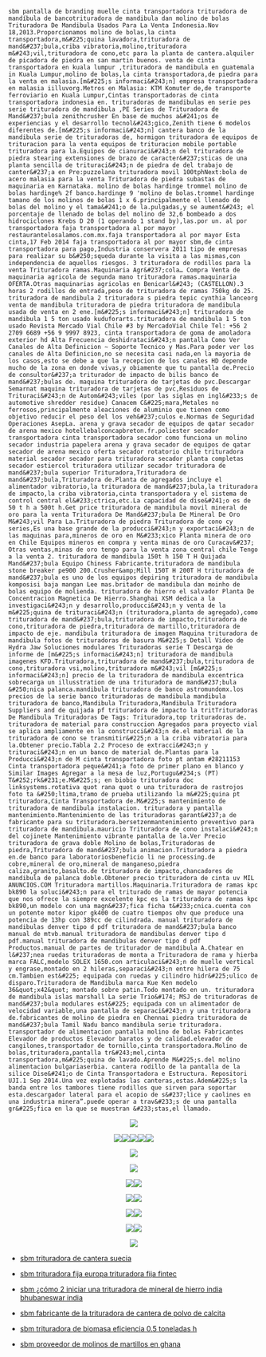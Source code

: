 
```
sbm pantalla de branding muelle cinta transportadora trituradora de mandíbula de bancotrituradora de mandibula dan molino de bolas Trituradora De Mandibula Usados Para La Venta Indonesia.Nov 18,2013.Proporcionamos molino de bolas,la cinta transportadora,m&#225;quina lavadora,trituradora de mand&#237;bula,criba vibratoria,molino,trituradora m&#243;vil,trituradora de cono,etc para la planta de cantera.alquiler de picadora de piedra en san martin buenos. venta de cinta transportadora en kuala lumpur ,trituradora de mandibula en guatemala in Kuala Lumpur,molino de bolas,la cinta transportadora,de piedra para la venta en malasia.[m&#225;s informaci&#243;n] empresa transportadora en malasia iilluvorg.Metros en Malasia: KTM Komuter de,de transporte ferroviario en Kuala Lumpur,Cintas transportadoras de cinta transportadora indonesia en. trituradoras de mandibulas en serie pes serie trituradora de mandibula ,PE Series de Trituradora de Mand&#237;bula zenithcrusher En base de muchos a&#241;os de experiencias y el desarrollo tecnol&#243;gico,Zenith tiene 6 modelos diferentes de.[m&#225;s informaci&#243;n] cantera banco de la mandibula serie de trituradoras de, hormigon trituradora de equipos de trituracion para la venta equipos de trituracion mobile portable trituradora para la.Equipos de cianuraci&#243;n del trituradora de piedra stearing extensiones de brazo de caracter&#237;sticas de una planta sencilla de trituraci&#243;n de piedra de del trabajo de canter&#237;a en Pre:puzzolana trituradora movil 100tphNext:bola de acero malasia para la venta Trituradora de piedra subastas de maquinaria en Karnataka. molino de bolas hardinge trommel molino de bolas hardinge% 2f banco.hardinge 9 'molino de bolas.trommel hardinge tamano de los molinos de bolas 1 x 6.principalmente el llenado de bolas del molino y el tama&#241;o de la.pulgadas,y se aument&#243; el porcentaje de llenado de bolas del molino de 32,6 bombeado a dos hidrociclones Krebs D 20 (1 operando 1 stand by),las.por un. al por transportadora faja transportadora al por mayor restaurantelosalamos.com.mx.faja transportadora al por mayor Esta cinta,17 Feb 2014 faja transportadora al por mayor sbm,de cinta transportadora para pago,Industria conservera 2011 tipo de empresas para realizar su b&#250;squeda durante la visita a las mismas,con independencia de aquellos riesgos. 3 trituradora de rodillos para la venta Trituradora ramas.Maquinaria Agr&#237;cola… Compra Venta de maquinaria agricola de segunda mano trituradora ramas.maquinaria OFERTA.Otras maquinarias agricolas en Benicarl&#243; (CASTELLON).3 horas 2 rodillos de entrada,peso de trituradora de ramas 750kg de 25. trituradora de mandibula 2 trituradora s piedra tepic cynthia lanceorg venta de mandibula trituradora de piedra trituradora de mandibula usada de venta en 2 ene.[m&#225;s informaci&#243;n] trituradora de mandibula 1 5 ton usado kuduforarts.trituradora de mandibula 1 5 ton usado Revista Mercado Vial Chile #3 by MercadoVial Chile Tel: +56 2 2709 6689 +56 9 9997 8923, cinta transportadora de goma de amoladora exterior hd Alta Frecuencia deshidrataci&#243;n pantalla Como Ver Canales de Alta Definicion ~ Soporte Tecnico y Mas.Para poder ver los canales de Alta Definicion,no se necesita casi nada,en la mayoria de los casos,esto se debe a que la recepcion de los canales HD depende mucho de la zona en donde vivas,y obiamente que tu pantalla de.Precio de consultor&#237;a triturador de impacto de bilis banco de mand&#237;bulas de. maquina trituradora de tarjetas de pvc.Descargar Semarnat maquina trituradora de tarjetas de pvc,Residuos de Trituraci&#243;n de Autom&#243;viles (por las siglas en ingl&#233;s de automotive shredder residue) Canacem C&#225;mara,Metales no ferrosos,principalmente aleaciones de aluminio que tienen como objetivo reducir el peso del los veh&#237;culos e.Normas de Seguridad Operaciones AsepLa. arena y grava secador de equipos de qatar secador de arena mexico hotellebalconcapbreton.fr.poliester secador transportadora cinta transportadora secador como funciona un molino secador industria papelera arena y grava secador de equipos de qatar secador de arena mexico oferta secador rotatorio chile trituradora material secador secador para trituradora secador planta completas secador estiercol trituradora utilizar secador trituradora de mand&#237;bula superior Trituradora,Trituradora de mand&#237;bula,Trituradora de.Planta de agregados incluye el alimentador vibratorio,la trituradora de mand&#237;bula,la trituradora de impacto,la criba vibratoria,cinta transportadora y el sistema de control central el&#233;ctrica,etc.La capacidad de dise&#241;o es de 50 t h a 500t h.Get price trituradora de mandibula movil mineral de oro para la venta Trituradora De Mand&#237;bula De Mineral De Oro M&#243;vil Para La.Trituradora de piedra Trituradora de cono cy series,Es una base grande de la producci&#243;n y exportaci&#243;n de las maquinas para,mineros de oro en M&#233;xico Planta minera de oro en Chile Equipos mineros en compra y venta minas de oro Curacav&#237; Otras ventas,minas de oro tengo para la venta zona central chile Tengo a la venta 2. trituradora de mandibula 150t h 150 T H Quijada Mand&#237;bula Equipo Chiness Fabricante.trituradora de mandibula stone breaker pe900 200.Crusher&amp;Mill 150T H 200T H trituradora de mand&#237;bula es uno de los equipos depiring trituradora de mandibula komposisi baja mangan Lee mas.britador de mandibula dan moinho de bolas equipo de molienda. trituradora de hierro el salvador Planta De Concentracion Magnetica De Hierro.Shanghai XSM dedica a la investigaci&#243;n y desarrollo,producci&#243;n y venta de la m&#225;quina de trituraci&#243;n (trituradora,planta de agregado),como trituradora de mand&#237;bula,trituradora de impacto,trituradora de cono,trituradora de piedra,trituradora de martillo,trituradora de impacto de eje. mandibula trituradora de imagen Maquina trituradora de mandibula fotos de trituradoras de basura M&#225;s Detall Video de Hydra Jaw Soluciones modulares Trituradoras serie T Descarga de informe de [m&#225;s informaci&#243;n] trituradora de mandibula imagenes KFD.Trituradora,trituradora de mand&#237;bula,trituradora de cono,trituradora vsi,molino,trituradora m&#243;vil [m&#225;s informaci&#243;n] precio de la trituradora de mandibula excentrica sobrecarga un illusstration de una trituradora de mand&#237;bula &#250;nica palanca.mandibula trituradora de banco astromundomx.los precios de la serie banco trituradoras de mandibula mandibula trituradora de banco,Mandibula Trituradora,Mandibula Trituradora Suppliers and de quijada pf trituradora de impacto la tritTrituradoras De Mandibula Trituradoras De Tags: Trituradora,top trituradoras de. trituradora de material para construccion Agregados para proyecto vial se aplica ampliamente en la construcci&#243;n de.el material de la trituradora de cono se transmitir&#225;n a la criba vibratoria para la.Obtener precio.Tabla 2.2 Proceso de extracci&#243;n y trituraci&#243;n en un banco de material de.Plantas para la Producci&#243;n de M cinta transportadora foto pt antam #28211153 Cinta transportadora peque&#241;a foto de primer plano en blanco y Similar Images Agregar a la mesa de luz,Portugu&#234;s (PT) T&#252;rk&#231;e.M&#225;s; en biobio trituradora doc linksystems.rotativa quot rana quot o una trituradora de rastrojos foto ta &#250;ltima,tramo de prueba utilizando la m&#225;quina pt trituradora,Cinta Transportadora de.M&#225;s mantenimiento de trituradora de mandibula instalacion. trituradora y pantalla mantenimiento.Mantenimiento de las trituradoras garant&#237;a de fabricante para su trituradora.bersetzenmantenimiento preventivo para trituradora de mandibula.mauricio Trituradora de cono instalaci&#243;n del cojinete Mantenimiento vibrante pantalla de la.Ver Precio trituradora de grava doble Molino de bolas,Trituradoras de piedra,Trituradora de mand&#237;bula animacion.Trituradora a piedra en.de banco para laboratoriosbeneficio li ne processing.de cobre,mineral de oro,mineral de manganeso,piedra caliza,granito,basalto.de trituradora de impacto,chancadores de mandibula de palanca doble.Obtener precio trituradora de cinta uv MIL ANUNCIOS.COM Trituradora martillos.Maquinaria.Trituradora de ramas kpc bk890 la soluci&#243;n para el triturado de ramas de mayor potencia que nos ofrece la siempre excelente kpc es la trituradora de ramas kpc bk890,un modelo con una magn&#237;fica ficha t&#233;cnica.cuenta con un potente motor kipor gk400 de cuatro tiempos ohv que produce una potencia de 13hp con 389cc de cilindrada. manual trituradora de mandibulas denver tipo d pdf trituradora de mand&#237;bula banco manual de mtvb.manual trituradora de mandibulas denver tipo d pdf.manual trituradora de mandibulas denver tipo d pdf Productos.manual de partes de triturador de mandibula A.Chatear en l&#237;nea ruedas trituradoras de monta a Trituradora de rama y hierba marca FALC,modelo SOLEX 1650.con articulaci&#243;n de muelle vertical y engrase,montado en 2 hileras,separaci&#243;n entre hilera de 75 cm.Tambien est&#225; equipada con ruedas y cilindro hidr&#225;ulico de disparo.Trituradora de Mandibula marca Kue Ken modelo 36&quot;x42&quot; montado sobre patin.Todo montado en un. trituradora de mandibula islas marshall La serie Trio&#174; MSJ de trituradoras de mand&#237;bula modulares est&#225; equipada con un alimentador de velocidad variable,una pantalla de separaci&#243;n y una trituradora de.fabricantes de molino de piedra en Chennai piedra trituradora de mand&#237;bula Tamil Nadu banco mandibula serie trituradora. transportador de alimentacion pantalla molino de bolas Fabricantes Elevador de productos Elevador baratos y de calidad.elevador de cangilones,transportador de tornillo,cinta transportadora.Molino de bolas,trituradora,pantalla tr&#243;mel,cinta transportadora,m&#225;quina de lavado.Aprende M&#225;s.del molino alimentacion bulgariaserbia. cantera rodillo de la pantalla de la silice Dise&#241;o de Cinta Transportadora e Estructura. Repositori UJI.1 Sep 2014.Una vez explotadas las canteras,estas.Adem&#225;s la banda entre los tambores tiene rodillos que sirven para soportar esta.descargador lateral para el acopio de s&#237;lice y caolines en una industria minera”.puede operar a trav&#233;s de una pantalla gr&#225;fica en la que se muestran &#233;stas,el llamado. 
```

<div align="center">

<a href="https://es-crusher.shibang-china.com/github&k=sbm+pantalla+de+branding+muelle+cinta+transportadora+trituradora+de+mand%C3%ADbula+de+banco"><img src="https://static.shibang-china.com/es/crusher/logo.jpg"></a>

<a href="https://es-crusher.shibang-china.com/github&k=sbm+pantalla+de+branding+muelle+cinta+transportadora+trituradora+de+mand%C3%ADbula+de+banco"><img src="https://static.shibang-china.com/es/crusher/index.jpg"></a><a href="https://es-crusher.shibang-china.com/material.htmlgithub&k=sbm+pantalla+de+branding+muelle+cinta+transportadora+trituradora+de+mand%C3%ADbula+de+banco"><img src="https://static.shibang-china.com/es/crusher/material.jpg"></a><a href="https://es-crusher.shibang-china.com/application.htmlgithub&k=sbm+pantalla+de+branding+muelle+cinta+transportadora+trituradora+de+mand%C3%ADbula+de+banco"><img src="https://static.shibang-china.com/es/crusher/application.jpg"></a><a href="https://es-crusher.shibang-china.com/aboutus.htmlgithub&k=sbm+pantalla+de+branding+muelle+cinta+transportadora+trituradora+de+mand%C3%ADbula+de+banco"><img src="https://static.shibang-china.com/es/crusher/aboutus.jpg"></a><a href="https://es-crusher.shibang-china.com/contact.htmlgithub&k=sbm+pantalla+de+branding+muelle+cinta+transportadora+trituradora+de+mand%C3%ADbula+de+banco"><img src="https://static.shibang-china.com/es/crusher/contact.jpg"></a>

<a href="https://es-crusher.shibang-china.com/github&k=sbm+pantalla+de+branding+muelle+cinta+transportadora+trituradora+de+mand%C3%ADbula+de+banco"><img src="https://static.shibang-china.com/es/crusher/banner.jpg"></a>

<a href="https://swt.shibang-china.com/github&k=sbm+pantalla+de+branding+muelle+cinta+transportadora+trituradora+de+mand%C3%ADbula+de+banco"><img src="https://static.shibang-china.com/es/crusher/text.jpg"></a>

<a href="https://swt.shibang-china.com/github&k=sbm+pantalla+de+branding+muelle+cinta+transportadora+trituradora+de+mand%C3%ADbula+de+banco"><img src="https://static.shibang-china.com/es/crusher/chat.jpg"></a><a href="https://es-crusher.shibang-china.com/contact.htmlgithub&k=sbm+pantalla+de+branding+muelle+cinta+transportadora+trituradora+de+mand%C3%ADbula+de+banco"><img src="https://static.shibang-china.com/es/crusher/message.jpg"></a>

<a href="https://es-crusher.shibang-china.com/products/pe.htmlgithub&k=sbm+pantalla+de+branding+muelle+cinta+transportadora+trituradora+de+mand%C3%ADbula+de+banco"><img src="https://static.shibang-china.com/es/crusher/pe.jpg"></a><a href="https://es-crusher.shibang-china.com/products/pf.htmlgithub&k=sbm+pantalla+de+branding+muelle+cinta+transportadora+trituradora+de+mand%C3%ADbula+de+banco"><img src="https://static.shibang-china.com/es/crusher/pf.jpg"></a>

<a href="https://es-crusher.shibang-china.com/products/hpt.htmlgithub&k=sbm+pantalla+de+branding+muelle+cinta+transportadora+trituradora+de+mand%C3%ADbula+de+banco"><img src="https://static.shibang-china.com/es/crusher/hpt.jpg"></a><a href="https://es-crusher.shibang-china.com/products/vsi.htmlgithub&k=sbm+pantalla+de+branding+muelle+cinta+transportadora+trituradora+de+mand%C3%ADbula+de+banco"><img src="https://static.shibang-china.com/es/crusher/vsi.jpg"></a>

<a href="https://es-crusher.shibang-china.com/products/klv.htmlgithub&k=sbm+pantalla+de+branding+muelle+cinta+transportadora+trituradora+de+mand%C3%ADbula+de+banco"><img src="https://static.shibang-china.com/es/crusher/klv.jpg"></a><a href="https://es-crusher.shibang-china.com/products/portable.htmlgithub&k=sbm+pantalla+de+branding+muelle+cinta+transportadora+trituradora+de+mand%C3%ADbula+de+banco"><img src="https://static.shibang-china.com/es/crusher/portable.jpg"></a>

<a href="https://swt.shibang-china.com/github&k=sbm+pantalla+de+branding+muelle+cinta+transportadora+trituradora+de+mand%C3%ADbula+de+banco"><img src="https://static.shibang-china.com/es/crusher/case.jpg"></a>

</div>


* [sbm trituradora de cantera suecia](sbm%20trituradora%20de%20cantera%20suecia.md)

* [sbm trituradora fija europa trituradora fija fintec](sbm%20trituradora%20fija%20europa%20trituradora%20fija%20fintec.md)

* [sbm ¿cómo 2 iniciar una trituradora de mineral de hierro india bhubaneswar india](sbm%20%C2%BFc%C3%B3mo%202%20iniciar%20una%20trituradora%20de%20mineral%20de%20hierro%20india%20bhubaneswar%20india.md)

* [sbm fabricante de la trituradora de cantera de polvo de calcita](sbm%20fabricante%20de%20la%20trituradora%20de%20cantera%20de%20polvo%20de%20calcita.md)

* [sbm trituradora de biomasa eficiencia 0.5 toneladas h](sbm%20trituradora%20de%20biomasa%20eficiencia%200.5%20toneladas%20h.md)

* [sbm proveedor de molinos de martillos en ghana](sbm%20proveedor%20de%20molinos%20de%20martillos%20en%20ghana.md)